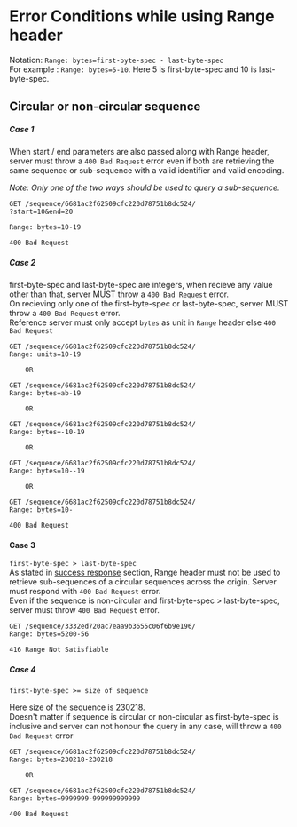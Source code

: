 # Error Conditions while using Range header

Notation:
    `Range: bytes=first-byte-spec - last-byte-spec`  
    For example : `Range: bytes=5-10`. Here 5 is first-byte-spec and 10 is last-byte-spec.

## Circular or non-circular sequence
##### Case 1
When start / end parameters are also passed along with Range header, server must throw a `400 Bad Request` error even if both are retrieving the same sequence or sub-sequence with a valid identifier and valid encoding.

_Note: Only one of the two ways should be used to query a sub-sequence._

```
GET /sequence/6681ac2f62509cfc220d78751b8dc524/
?start=10&end=20

Range: bytes=10-19

```

```
400 Bad Request
```

##### Case 2
first-byte-spec and last-byte-spec are integers, when recieve any value other than that, server MUST throw a `400 Bad Request` error.  
On recieving only one of the first-byte-spec or last-byte-spec, server MUST throw a `400 Bad Request` error.  
Reference server must only accept `bytes` as unit in `Range` header else `400 Bad Request`


```
GET /sequence/6681ac2f62509cfc220d78751b8dc524/
Range: units=10-19

    OR

GET /sequence/6681ac2f62509cfc220d78751b8dc524/
Range: bytes=ab-19

    OR

GET /sequence/6681ac2f62509cfc220d78751b8dc524/
Range: bytes=-10-19

    OR

GET /sequence/6681ac2f62509cfc220d78751b8dc524/
Range: bytes=10--19

    OR

GET /sequence/6681ac2f62509cfc220d78751b8dc524/
Range: bytes=10-    
```

```
400 Bad Request
```

#### Case 3
`first-byte-spec > last-byte-spec`  
As stated in [success response](../sequence.md) section, Range header must not be used to retrieve sub-sequences of a circular sequences across the origin. Server must respond with `400 Bad Request` error.  
Even if the sequence is non-circular and first-byte-spec > last-byte-spec, server must throw `400 Bad Request` error.

```
GET /sequence/3332ed720ac7eaa9b3655c06f6b9e196/
Range: bytes=5200-56
```

```
416 Range Not Satisfiable
```

##### Case 4  
`first-byte-spec >= size of sequence`

Here size of the sequence is 230218.  
Doesn't matter if sequence is circular or non-circular as first-byte-spec is inclusive and server can not honour the query in any case, will throw a `400 Bad Request` error

```
GET /sequence/6681ac2f62509cfc220d78751b8dc524/
Range: bytes=230218-230218

    OR

GET /sequence/6681ac2f62509cfc220d78751b8dc524/
Range: bytes=9999999-999999999999
```

```
400 Bad Request
```
